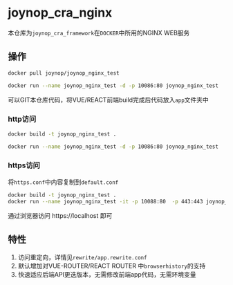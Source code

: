# joynop_cra_nginx


本仓库为`joynop_cra_framework`在`DOCKER`中所用的NGINX WEB服务

## 操作

```bash
docker pull joynop/joynop_nginx_test
```


```bash
docker run --name joynop_nginx_test -d -p 10086:80 joynop_nginx_test
```

可以GIT本仓库代码，将VUE/REACT前端build完成后代码放入`app`文件夹中

### http访问

```bash
docker build -t joynop_nginx_test .
```

```bash
docker run --name joynop_nginx_test -d -p 10086:80 joynop_nginx_test
```

### https访问

将`https.conf`中内容复制到`default.conf`

```bash
docker build -t joynop_nginx_test .
docker run --name joynop_nginx_test -it -p 10088:80  -p 443:443 joynop_nginx_test 
```
通过浏览器访问 https://localhost 即可

## 特性

1. 访问重定向，详情见`rewrite/app.rewrite.conf`
2. 默认增加对VUE-ROUTER/REACT ROUTER 中`browserhistory`的支持
3. 快速适应后端API更迭版本，无需修改前端app代码，无需环境变量
